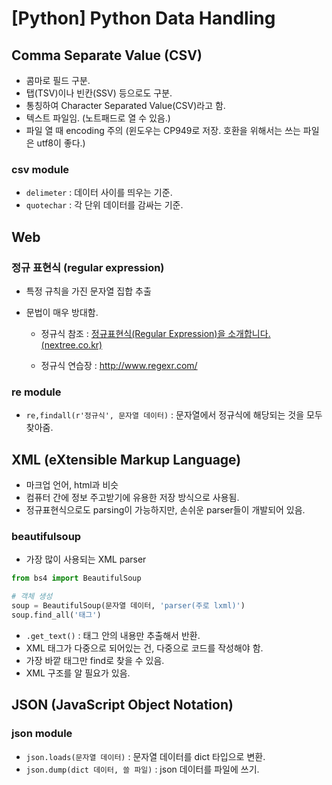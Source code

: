 # [Python] Python Data Handling

## Comma Separate Value (CSV)

* 콤마로 필드 구분.
* 탭(TSV)이나 빈칸(SSV) 등으로도 구분.
* 통칭하여 Character Separated Value(CSV)라고 함.
* 텍스트 파일임. (노트패드로 열 수 있음.)
* 파일 열 때 encoding 주의 (윈도우는 CP949로 저장. 호환을 위해서는 쓰는 파일은 utf8이 좋다.)

### csv module

* `delimeter` : 데이터 사이를 띄우는 기준.
* `quotechar` : 각 단위 데이터를 감싸는 기준.



## Web

### 정규 표현식 (regular expression)

* 특정 규칙을 가진 문자열 집합 추출

* 문법이 매우 방대함.

  * 정규식 참조 : [정규표현식(Regular Expression)을 소개합니다. (nextree.co.kr)](https://www.nextree.co.kr/p4327/)

  * 정규식 연습장 : http://www.regexr.com/

### re module

* `re,findall(r'정규식', 문자열 데이터)` : 문자열에서 정규식에 해당되는 것을 모두 찾아줌.



## XML (eXtensible Markup Language)

* 마크업 언어, html과 비슷
* 컴퓨터 간에 정보 주고받기에 유용한 저장 방식으로 사용됨.
* 정규표현식으로도 parsing이 가능하지만, 손쉬운 parser들이 개발되어 있음.

### beautifulsoup

* 가장 많이 사용되는 XML parser

 ```python
 from bs4 import BeautifulSoup
 
 # 객체 생성
 soup = BeautifulSoup(문자열 데이터, 'parser(주로 lxml)')
 soup.find_all('태그')
 ```

* `.get_text()` : 태그 안의 내용만 추출해서 반환.
* XML 태그가 다중으로 되어있는 건, 다중으로 코드를 작성해야 함. 
* 가장 바깥 태그만 find로 찾을 수 있음.
* XML 구조를 알 필요가 있음.



## JSON (JavaScript Object Notation)

### json module

* `json.loads(문자열 데이터)` : 문자열 데이터를 dict 타입으로 변환.
* `json.dump(dict 데이터, 쓸 파일)` : json 데이터를 파일에 쓰기.